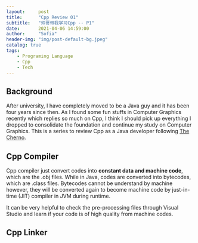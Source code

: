 ```yaml
---
layout:     post
title:      "Cpp Review 01"
subtitle:   "帅哥带我学习Cpp -- P1"
date:       2021-04-06 14:59:00
author:     "Sofia"
header-img: "img/post-default-bg.jpeg"
catalog: true
tags:
    - Programing Language
    - Cpp
    - Tech
---
```


## Background

After university, I have completely moved to be a Java guy and it has been four years since then. As I found some fun stuffs in Computer Graphics recently which replies so much on Cpp, I think I should pick up everything I dropped to consolidate the foundation and continue my study on Computer Graphics. This is a series to review Cpp as a Java developer following [The Cherno](https://www.youtube.com/channel/UCQ-W1KE9EYfdxhL6S4twUNw).

## Cpp Compiler

Cpp compiler just convert codes into **constant data and machine code**, which are the .obj files. While in Java, codes are converted into bytecodes, which are .class files. Bytecodes cannot be understand by machine however, they will be converted again to become machine code by just-in-time (JIT) compiler in JVM during runtime.

It can be very helpful to check the pre-processing files through Visual Studio and learn if your code is of high quality from machine codes.

## Cpp Linker



